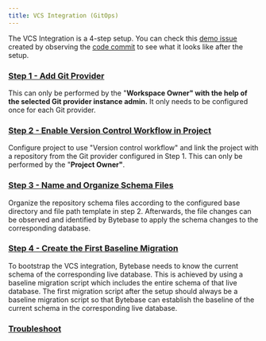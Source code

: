 ```yaml
---
title: VCS Integration (GitOps)
---
```


The VCS Integration is a 4-step setup. You can check this [demo issue](https://demo.bytebase.com/issue/add-createdat-column-to-userpostcomment-table-for-dev-environment-13008) created by observing the [code commit](https://gitlab.bytebase.com/bytebase-demo/blog/-/commit/171ceaf7659ceb8e495aa3ef356ec686656f9dc0) to see what it looks like after the setup.

### [Step 1 - Add Git Provider](/docs/accelerator/vcs-integration/add-git-provider)

This can only be performed by the "**Workspace Owner" with the help of the selected Git provider instance admin.** It only needs to be configured once for each Git provider.

### [Step 2 - Enable Version Control Workflow in Project](/docs/accelerator/vcs-integration/enable-version-control-workflow)

Configure project to use "Version control workflow" and link the project with a repository from the Git provider configured in Step 1. This can only be performed by the "**Project Owner"**.

### [Step 3 - Name and Organize Schema Files](/docs/accelerator/vcs-integration/name-and-organize-schema-files)

Organize the repository schema files according to the configured base directory and file path template in step 2. Afterwards, the file changes can be observed and identified by Bytebase to apply the schema changes to the corresponding database.

### [Step 4 - Create the First Baseline Migration](/docs/accelerator/vcs-integration/create-the-first-baseline-migration)

To bootstrap the VCS integration, Bytebase needs to know the current schema of the corresponding live database. This is achieved by using a baseline migration script which includes the entire schema of that live database. The first migration script after the setup should always be a baseline migration script so that Bytebase can establish the baseline of the current schema in the corresponding live database.

### [Troubleshoot](/docs/accelerator/vcs-integration/troubleshoot)
